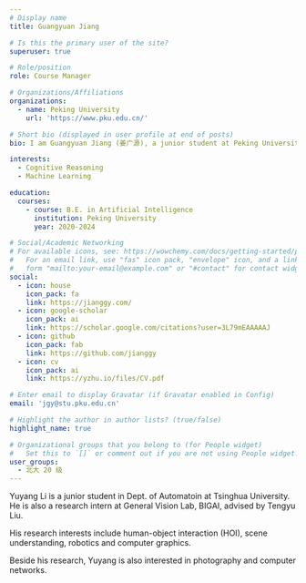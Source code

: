 ```yaml
---
# Display name
title: Guangyuan Jiang

# Is this the primary user of the site?
superuser: true

# Role/position
role: Course Manager

# Organizations/Affiliations
organizations:
  - name: Peking University
    url: 'https://www.pku.edu.cn/'

# Short bio (displayed in user profile at end of posts)
bio: I am Guangyuan Jiang (姜广源), a junior student at Peking University (PKU), majoring in Artificial Intelligence. I am also a member of the Tong Class (a special program founded by Prof. Song-Chun Zhu), Yuanpei College. I’m grateful to be advised by Prof. Yixin Zhu, and am affiliated with the PKU Institute for AI. My research interests include cognitive reasoning and machine learning. Currently, I’m focusing on introducing human behavior studies into language models and building machines that can learn and think like people.

interests:
  - Cognitive Reasoning
  - Machine Learning

education:
  courses:
    - course: B.E. in Artificial Intelligence
      institution: Peking University
      year: 2020-2024

# Social/Academic Networking
# For available icons, see: https://wowchemy.com/docs/getting-started/page-builder/#icons
#   For an email link, use "fas" icon pack, "envelope" icon, and a link in the
#   form "mailto:your-email@example.com" or "#contact" for contact widget.
social:
  - icon: house
    icon_pack: fa
    link: https://jianggy.com/
  - icon: google-scholar
    icon_pack: ai
    link: https://scholar.google.com/citations?user=3L79mEAAAAAJ
  - icon: github
    icon_pack: fab
    link: https://github.com/jianggy
  - icon: cv
    icon_pack: ai
    link: https://yzhu.io/files/CV.pdf

# Enter email to display Gravatar (if Gravatar enabled in Config)
email: 'jgy@stu.pku.edu.cn'

# Highlight the author in author lists? (true/false)
highlight_name: true

# Organizational groups that you belong to (for People widget)
#   Set this to `[]` or comment out if you are not using People widget.
user_groups:
  - 北大 20 级
---
```


Yuyang Li is a junior student in Dept. of Automatoin at Tsinghua University. He is also a research intern at General Vision Lab, BIGAI, advised by Tengyu Liu.

His research interests include human-object interaction (HOI), scene understanding, robotics and computer graphics.

Beside his research, Yuyang is also interested in photography and computer networks.